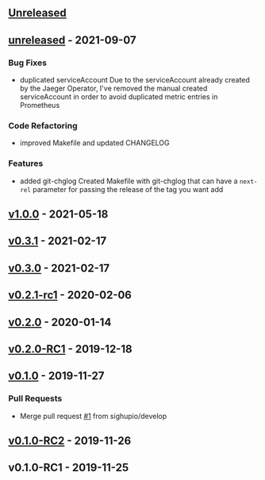 <a name="unreleased"></a>
## [Unreleased]


<a name="unreleased"></a>
## [unreleased] - 2021-09-07
### Bug Fixes
- duplicated serviceAccount Due to the serviceAccount already created by the Jaeger Operator, I've removed the manual created serviceAccount in order to avoid duplicated metric entries in Prometheus

### Code Refactoring
- improved Makefile and updated CHANGELOG

### Features
- added git-chglog Created Makefile with git-chglog that can have a `next-rel` parameter for passing the release of the tag you want add


<a name="v1.0.0"></a>
## [v1.0.0] - 2021-05-18

<a name="v0.3.1"></a>
## [v0.3.1] - 2021-02-17

<a name="v0.3.0"></a>
## [v0.3.0] - 2021-02-17

<a name="v0.2.1-rc1"></a>
## [v0.2.1-rc1] - 2020-02-06

<a name="v0.2.0"></a>
## [v0.2.0] - 2020-01-14

<a name="v0.2.0-RC1"></a>
## [v0.2.0-RC1] - 2019-12-18

<a name="v0.1.0"></a>
## [v0.1.0] - 2019-11-27
### Pull Requests
- Merge pull request [#1](https://github.com/sighupio/fury-kubernetes-service-mesh/issues/1) from sighupio/develop


<a name="v0.1.0-RC2"></a>
## [v0.1.0-RC2] - 2019-11-26

<a name="v0.1.0-RC1"></a>
## v0.1.0-RC1 - 2019-11-25

[Unreleased]: https://github.com/sighupio/fury-kubernetes-service-mesh/compare/unreleased...HEAD
[unreleased]: https://github.com/sighupio/fury-kubernetes-service-mesh/compare/v1.0.0...unreleased
[v1.0.0]: https://github.com/sighupio/fury-kubernetes-service-mesh/compare/v0.3.1...v1.0.0
[v0.3.1]: https://github.com/sighupio/fury-kubernetes-service-mesh/compare/v0.3.0...v0.3.1
[v0.3.0]: https://github.com/sighupio/fury-kubernetes-service-mesh/compare/v0.2.1-rc1...v0.3.0
[v0.2.1-rc1]: https://github.com/sighupio/fury-kubernetes-service-mesh/compare/v0.2.0...v0.2.1-rc1
[v0.2.0]: https://github.com/sighupio/fury-kubernetes-service-mesh/compare/v0.2.0-RC1...v0.2.0
[v0.2.0-RC1]: https://github.com/sighupio/fury-kubernetes-service-mesh/compare/v0.1.0...v0.2.0-RC1
[v0.1.0]: https://github.com/sighupio/fury-kubernetes-service-mesh/compare/v0.1.0-RC2...v0.1.0
[v0.1.0-RC2]: https://github.com/sighupio/fury-kubernetes-service-mesh/compare/v0.1.0-RC1...v0.1.0-RC2
